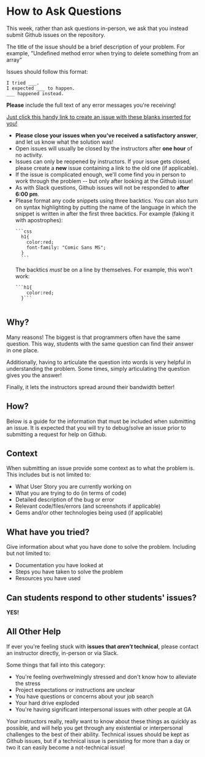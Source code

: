 # How to Ask Questions

This week, rather than ask questions in-person, we ask that you instead submit Github issues on the repository.

The title of the issue should be a brief description of your problem. For example, "Undefined method error when trying to delete something from an array"

Issues should follow this format:
```
I tried ___.
I expected ___ to happen.
___ happened instead.
```

**Please** include the full text of any error messages you're receiving!

[Just click this handy link to create an issue with these blanks inserted for you!](https://github.com/ga-dc/project1/issues/new?title=issue+with+____&body=I+tried+_____.+I+expected+_____+to+happen._____+happened+instead.)

- **Please close your issues when you've received a satisfactory answer**, and let us know what the solution was!
- Open issues will usually be closed by the instructors after **one hour** of no activity.
- Issues can only be reopened by instructors. If your issue gets closed, please create a **new** issue containing a link to the old one (if applicable).
- If the issue is complicated enough, we'll come find you in person to work through the problem -- but only after looking at the Github issue!
- As with Slack questions, Github issues will not be responded to **after 6:00 pm**.
- Please format any code snippets using three backtics. You can also turn on syntax highlighting by putting the name of the language in which the snippet is written in after the first three backtics. For example (faking it with apostrophes):
    <pre><code>&#96;&#96;&#96;css
    h1{
      color:red;
      font-family: "Comic Sans MS";
    }
    &#96;&#96;&#96;</code></pre>
  The backtics *must* be on a line by themselves. For example, this won't work:
    <pre><code>&#96;&#96;&#96;h1{
      color:red;
    }&#96;&#96;&#96;
    </pre></code>

## Why?
Many reasons! The biggest is that programmers often have the same question. This way, students with the same question can find their answer in one place.

Additionally, having to articulate the question into words is very helpful in understanding the problem. Some times, simply articulating the question gives you the answer!

Finally, it lets the instructors spread around their bandwidth better!

## How?
Below is a guide for the information that must be included when submitting an issue. It is expected that you will try to debug/solve an issue prior to submitting a request for help on Github.

## Context
When submitting an issue provide some context as to what the problem is. This includes but is not limited to:
- What User Story you are currently working on
- What you are trying to do (in terms of code)
- Detailed description of the bug or error
- Relevant code/files/errors (and screenshots if applicable)
- Gems and/or other technologies being used (if applicable)

## What have you tried?
Give information about what you have done to solve the problem. Including but not limited to:
- Documentation you have looked at
- Steps you have taken to solve the problem
- Resources you have used

## Can students respond to other students' issues?
**YES!**

## All Other Help

If ever you're feeling stuck with **issues that *aren't* technical**, please contact an instructor directly, in-person or via Slack.

Some things that fall into this category:

- You're feeling overhwelmingly stressed and don't know how to alleviate the stress
- Project expectations or instructions are unclear
- You have questions or concerns about your job search
- Your hard drive exploded
- You're having significant interpersonal issues with other people at GA

Your instructors really, really want to know about these things as quickly as possible, and will help you get through any existential or interpersonal challenges to the best of their ability. Technical issues should be kept as Github issues, but if a technical issue is persisting for more than a day or two it can easily become a not-technical issue!
